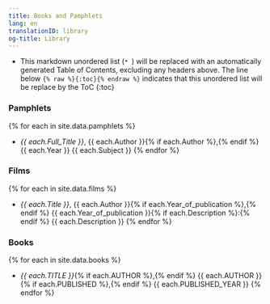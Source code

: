 ```yaml
---
title: Books and Pamphlets
lang: en
translationID: library
og-title: Library
---
```

* This markdown unordered list (```* ```) will be replaced with an automatically generated Table of Contents, excluding any headers above. The line below ```{% raw %}{:toc}{% endraw %}``` indicates that this unordered list will be replace by the ToC 
{:toc}

### Pamphlets
{% for each in site.data.pamphlets %}
* _{{ each.Full_Title }}_, {{ each.Author }}{% if each.Author  %},{% endif %} {{ each.Year }}  {{ each.Subject }}
{% endfor %}
### Films
{% for each in site.data.films %}
* _{{ each.Title }}_, {{ each.Author }}{% if each.Year_of_publication %},{% endif %} {{ each.Year_of_publication }}{% if each.Description %}:{% endif %} {{ each.Description }}
{% endfor %}
### Books
{% for each in site.data.books %}
* _{{ each.TITLE }}_{% if each.AUTHOR %},{% endif %} {{ each.AUTHOR }}{% if each.PUBLISHED %},{% endif %} {{ each.PUBLISHED_YEAR }}
{% endfor %}
